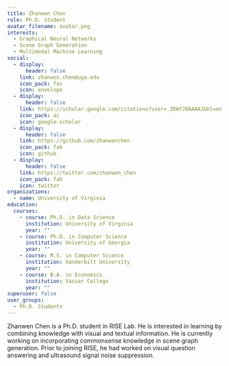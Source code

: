 ```yaml
---
title: Zhanwen Chen
role: Ph.D. Student
avatar_filename: avatar.png
interests:
  - Graphical Neural Networks
  - Scene Graph Generation
  - Multimodal Machine Learning
social:
  - display:
      header: false
    link: zhanwen.chen@uga.edu
    icon_pack: fas
    icon: envelope
  - display:
      header: false
    link: https://scholar.google.com/citations?user=_ZKWfJ0AAAAJ&hl=en
    icon_pack: ai
    icon: google-scholar
  - display:
      header: false
    link: https://github.com/zhanwenchen
    icon_pack: fab
    icon: github
  - display:
      header: false
    link: https://twitter.com/zhanwen_chen
    icon_pack: fab
    icon: twitter
organizations:
  - name: University of Virginia
education:
  courses:
    - course: Ph.D. in Data Science
      institution: University of Virginia
      year: ""
    - course: Ph.D. in Computer Science
      institution: University of Georgia
      year: ""
    - course: M.S. in Computer Science
      institution: Vanderbilt University
      year: ""
    - course: B.A. in Economics
      institution: Vassar College
      year: ""
superuser: false
user_groups:
  - Ph.D. Students
---
```

Zhanwen Chen is a Ph.D. student in RISE Lab. He is interested in learning by combining knowledge with visual and textual information. He is currently working on incorporating commonsense knowledge in scene graph generation. Prior to joining RISE, he had worked on visual question answering and ultrasound signal noise suppression.